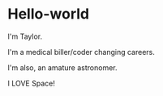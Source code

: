 # Hello-world

I'm Taylor. 

I'm a medical biller/coder changing careers.

I'm also, an amature astronomer. 

I LOVE Space!
